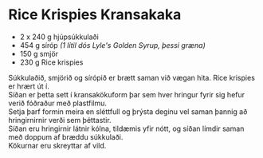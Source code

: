 # Rice Krispies Kransakaka

* 2 x 240 g hjúpsúkkulaði
* 454 g síróp _(1 lítil dós Lyle's Golden Syrup, þessi græna)_
* 150 g smjör
* 230 g Rice krispies

Súkkulaðið, smjörið og sírópið er brætt saman við vægan hita. Rice krispies er hrært út í.  
Síðan er þetta sett í kransakökuform þar sem hver hringur fyrir sig hefur verið fóðraður með plastfilmu.  
Setja þarf formin meira en sléttfull og þrýsta deginu vel saman þannig að hringirnirnir verði sem þéttastir.  
Síðan eru hringirnir látnir kólna, tildæmis yfir nótt, og síðan límdir saman með doppum af bræddu súkkulaði.  
Kökurnar eru skreyttar af vild.
